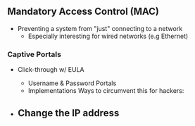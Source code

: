 

## Mandatory Access Control (MAC)
-  Preventing a system from "just" connecting to a network
	- Especially interesting for wired networks (e.g Ethernet)

### Captive Portals

- Click-through w/ EULA
	- Username & Password Portals
	- Implementations
Ways to circumvent this for hackers:

- Change the IP address
	- 